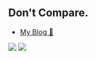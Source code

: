 ## Don't Compare.

- [My Blog 🥰](https://NothingToSay0031.github.io/)



<img class="img" src="https://github-readme-stats.vercel.app/api/top-langs/?username=NothingToSay0031&exclude_repo=NothingToSay0031.github.io&layout=compact&hide=javascript,perl,html,mustache" />


<img class="img" src="https://github-readme-stats.vercel.app/api?username=NothingToSay0031&count_private=true&show_icons=true" />
